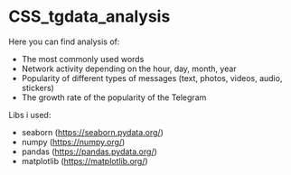 # CSS_tgdata_analysis
Here you can find analysis of:

- The most commonly used words
- Network activity depending on the hour, day, month, year
- Popularity of different types of messages (text, photos, videos, audio, stickers)
- The growth rate of the popularity of the Telegram

Libs i used:
- seaborn (https://seaborn.pydata.org/)
- numpy (https://numpy.org/)
- pandas (https://pandas.pydata.org/)
- matplotlib (https://matplotlib.org/)
